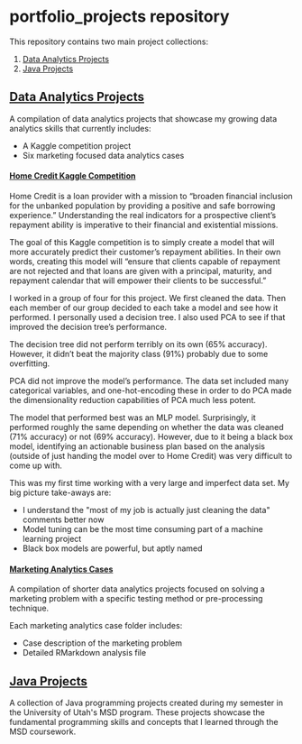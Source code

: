 # portfolio_projects repository

This repository contains two main project collections:
1. [Data Analytics Projects](https://github.com/asdelis/asdelis.github.io/tree/main/data_analytics_projects)
2. [Java Projects](https://github.com/asdelis/asdelis.github.io/tree/main/java_projects)

## [Data Analytics Projects](https://github.com/asdelis/asdelis.github.io/tree/main/data_analytics_projects)

A compilation of data analytics projects that showcase my growing data analytics skills that currently includes:
- A Kaggle competition project
- Six marketing focused data analytics cases

#### [Home Credit Kaggle Competition](https://github.com/asdelis/asdelis.github.io/tree/main/data_analytics_projects/home_credit_kaggle_competition)

Home Credit is a loan provider with a mission to “broaden financial inclusion for the unbanked population by providing a positive and safe borrowing experience.” Understanding the real indicators for a prospective client’s repayment ability is imperative to their financial and existential missions.

The goal of this Kaggle competition is to simply create a model that will more accurately predict their customer’s repayment abilities. In their own words, creating this model will “ensure that clients capable of repayment are not rejected and that loans are given with a principal, maturity, and repayment calendar that will empower their clients to be successful.”

I worked in a group of four for this project. We first cleaned the data. Then each member of our group decided to each take a model and see how it performed. I personally used a decision tree. I also used PCA to see if that improved the decision tree’s performance.

The decision tree did not perform terribly on its own (65% accuracy). However, it didn’t beat the majority class (91%) probably due to some overfitting.

PCA did not improve the model’s performance. The data set included many categorical variables, and one-hot-encoding these in order to do PCA made the dimensionality reduction capabilities of PCA much less potent.

The model that performed best was an MLP model. Surprisingly, it performed roughly the same depending on whether the data was cleaned (71% accuracy) or not (69% accuracy). However, due to it being a black box model, identifying an actionable business plan based on the analysis (outside of just handing the model over to Home Credit) was very difficult to come up with.

This was my first time working with a very large and imperfect data set. My big picture take-aways are:
- I understand the "most of my job is actually just cleaning the data" comments better now
- Model tuning can be the most time consuming part of a machine learning project
- Black box models are powerful, but aptly named

#### [Marketing Analytics Cases](https://github.com/asdelis/asdelis.github.io/tree/main/data_analytics_projects/marketing_analytics_cases)

A compilation of shorter data analytics projects focused on solving a marketing problem with a specific testing method or pre-processing technique.

Each marketing analytics case folder includes:
- Case description of the marketing problem
- Detailed RMarkdown analysis file

## [Java Projects](https://github.com/asdelis/asdelis.github.io/tree/main/java_projects)

A collection of Java programming projects created during my semester in the University of Utah's MSD program. These projects showcase the fundamental programming skills and concepts that I learned through the MSD coursework.